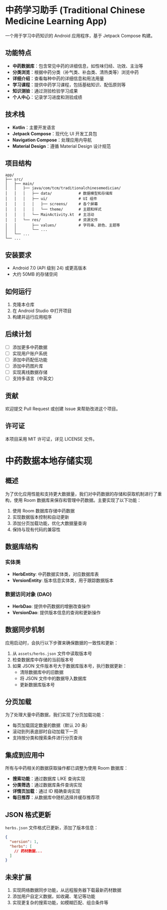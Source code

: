 # 中药学习助手 (Traditional Chinese Medicine Learning App)

一个用于学习中药知识的 Android 应用程序，基于 Jetpack Compose 构建。

## 功能特点

- **中药数据库**：包含常见中药的详细信息，如性味归经、功效、主治等
- **分类浏览**：根据中药分类（补气类、补血类、清热类等）浏览中药
- **详细介绍**：查看每种中药的详细信息和用法用量
- **学习课程**：提供中药学习课程，包括基础知识、配伍原则等
- **知识测验**：通过测验检验学习成果
- **个人中心**：记录学习进度和测验成绩

## 技术栈

- **Kotlin**：主要开发语言
- **Jetpack Compose**：现代化 UI 开发工具包
- **Navigation Compose**：处理应用内导航
- **Material Design**：遵循 Material Design 设计规范

## 项目结构

```
app/
├── src/
│   ├── main/
│   │   ├── java/com/tcm/traditionalchinesemedician/
│   │   │   ├── data/            # 数据模型和存储库
│   │   │   ├── ui/              # UI 组件
│   │   │   │   ├── screens/     # 各个屏幕
│   │   │   │   └── theme/       # 主题和样式
│   │   │   └── MainActivity.kt  # 主活动
│   │   └── res/                 # 资源文件
│   │       ├── values/          # 字符串、颜色、主题等
│   │       └── ...
│   └── ...
└── ...
```

## 安装要求

- Android 7.0 (API 级别 24) 或更高版本
- 大约 50MB 的存储空间

## 如何运行

1. 克隆本仓库
2. 在 Android Studio 中打开项目
3. 构建并运行应用程序

## 后续计划

- [ ] 添加更多中药数据
- [ ] 实现用户账户系统
- [ ] 添加中药配伍功能
- [ ] 添加中药图片库
- [ ] 实现离线数据存储
- [ ] 支持多语言（中英文）

## 贡献

欢迎提交 Pull Request 或创建 Issue 来帮助改进这个项目。

## 许可证

本项目采用 MIT 许可证，详见 LICENSE 文件。

# 中药数据本地存储实现

## 概述

为了优化应用性能和支持更大数据量，我们对中药数据的存储和获取机制进行了重构，使用 Room 数据库来保存和管理中药数据。主要实现了以下功能：

1. 使用 Room 数据库存储中药数据
2. 实现数据版本控制和自动更新
3. 添加分页加载功能，优化大数据量查询
4. 保持与现有代码的兼容性

## 数据库结构

### 实体类

- **HerbEntity**: 中药数据实体类，对应数据库表
- **VersionEntity**: 版本信息实体类，用于跟踪数据版本

### 数据访问对象 (DAO)

- **HerbDao**: 提供中药数据的增删改查操作
- **VersionDao**: 提供版本信息的查询和更新操作

## 数据同步机制

应用启动时，会执行以下步骤来确保数据的一致性和更新：

1. 从 `assets/herbs.json` 文件中读取版本号
2. 检查数据库中存储的当前版本号
3. 如果 JSON 文件版本号大于数据库版本号，执行数据更新：
   - 清除数据库中的旧数据
   - 将 JSON 文件中的数据导入数据库
   - 更新数据库版本号

## 分页加载

为了处理大量中药数据，我们实现了分页加载功能：

- 每页加载固定数量的数据（默认 20 条）
- 滚动到列表底部时自动加载下一页
- 支持按分类和搜索条件进行分页查询

## 集成到应用中

所有与中药相关的数据获取操作都已调整为使用 Room 数据库：

- **搜索功能**：通过数据库 LIKE 查询实现
- **分类筛选**：通过数据库条件查询实现
- **详情页加载**：通过 ID 精确查询实现
- **每日推荐**：从数据库中随机选择并缓存推荐项

## JSON 格式更新

`herbs.json` 文件格式已更新，添加了版本信息：

```json
{
  "version": 1,
  "herbs": [
    // 药材数据...
  ]
}
```

## 未来扩展

1. 实现网络数据同步功能，从远程服务器下载最新药材数据
2. 添加用户自定义数据，如收藏、笔记等功能
3. 实现更复杂的搜索功能，如模糊匹配、组合条件等 